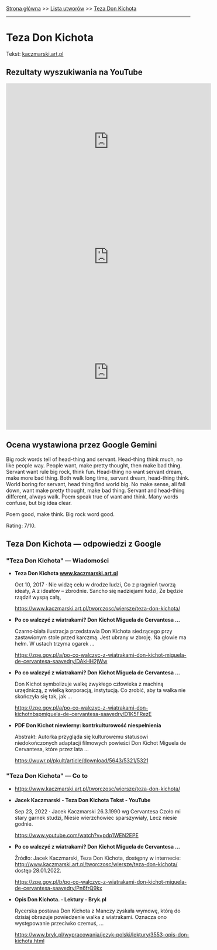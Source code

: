 [Strona główna](../index.md) >> [Lista utworów](../list.md) >> [Teza Don Kichota](592.md)

---

# Teza Don Kichota

Tekst: [kaczmarski.art.pl](https://www.kaczmarski.art.pl/tworczosc/wiersze/teza-don-kichota/)

## Rezultaty wyszukiwania na YouTube

<iframe width="560" height="315" src="https://www.youtube.com/embed/pdp1WEN2EPE?si=IdontcarewhotheIRSsendsImnotpayingtaxes" title="YouTube video player" frameborder="0" allow="accelerometer; autoplay; clipboard-write; encrypted-media; gyroscope; picture-in-picture; web-share" referrerpolicy="strict-origin-when-cross-origin" allowfullscreen></iframe>

<iframe width="560" height="315" src="https://www.youtube.com/embed/PP3NDSHrg34?si=IdontcarewhotheIRSsendsImnotpayingtaxes" title="YouTube video player" frameborder="0" allow="accelerometer; autoplay; clipboard-write; encrypted-media; gyroscope; picture-in-picture; web-share" referrerpolicy="strict-origin-when-cross-origin" allowfullscreen></iframe>

<iframe width="560" height="315" src="https://www.youtube.com/embed/vINzYGfxW7k?si=IdontcarewhotheIRSsendsImnotpayingtaxes" title="YouTube video player" frameborder="0" allow="accelerometer; autoplay; clipboard-write; encrypted-media; gyroscope; picture-in-picture; web-share" referrerpolicy="strict-origin-when-cross-origin" allowfullscreen></iframe>

## Ocena wystawiona przez Google Gemini

Big rock words tell of head-thing and servant. Head-thing think much, no like people way. People want, make pretty thought, then make bad thing. Servant want rule big rock, think fun. Head-thing no want servant dream, make more bad thing. Both walk long time, servant dream, head-thing think. World boring for servant, head thing find world big. No make sense, all fall down, want make pretty thought, make bad thing. Servant and head-thing different, always walk. Poem speak true of want and think. Many words confuse, but big idea clear.

Poem good, make think. Big rock word good.

Rating: 7/10.


## Teza Don Kichota — odpowiedzi z Google

### "Teza Don Kichota" — Wiadomości

- **Teza Don Kichota www.kaczmarski.art.pl**

    Oct 10, 2017  ·  Nie widzę celu w drodze ludzi, Co z pragnień tworzą ideały, A z ideałów – zbrodnie. Sancho się nadziejami łudzi, Że będzie rządził wyspą całą, 

   <https://www.kaczmarski.art.pl/tworczosc/wiersze/teza-don-kichota/>
- **Po co walczyć z wiatrakami? Don Kichot Miguela de Cervantesa ...**

    Czarno‑biała ilustracja przedstawia Don Kichota siedzącego przy zastawionym stole przed karczmą. Jest ubrany w zbroję. Na głowie ma hełm. W ustach trzyma ogarek ... 

   <https://zpe.gov.pl/a/po-co-walczyc-z-wiatrakami-don-kichot-miguela-de-cervantesa-saavedry/DAkHH2jWw>
- **Po co walczyć z wiatrakami? Don Kichot Miguela de Cervantesa ...**

    Don Kichot symbolizuje walkę zwykłego człowieka z machiną urzędniczą, z wielką korporacją, instytucją. Co zrobić, aby ta walka nie skończyła się tak, jak ... 

   <https://zpe.gov.pl/a/po-co-walczyc-z-wiatrakami-don-kichotnbspmiguela-de-cervantesa-saavedry/D1K5FRezE>
- **PDF Don Kichot niewierny: kontrkulturowość niespełnienia**

    Abstrakt: Autorka przygląda się kulturowemu statusowi niedokończonych adaptacji filmowych powieści Don Kichot Miguela de Cervantesa, które przez lata ... 

   <https://wuwr.pl/pkult/article/download/5643/5321/5321>

### "Teza Don Kichota" — Co to

- <https://www.kaczmarski.art.pl/tworczosc/wiersze/teza-don-kichota/>
- **Jacek Kaczmarski - Teza Don Kichota  Tekst - YouTube**

    Sep 23, 2022  ·  Jacek Kaczmarski 26.3.1990 wg Cervantesa Czoło mi stary garnek studzi, Niesie wierzchowiec sparszywiały, Lecz niesie godnie. 

   <https://www.youtube.com/watch?v=pdp1WEN2EPE>
- **Po co walczyć z wiatrakami? Don Kichot Miguela de Cervantesa ...**

    Źródło: Jacek Kaczmarski, Teza Don Kichota, dostępny w internecie: http://www.kaczmarski.art.pl/tworczosc/wiersze/teza-don-kichota/ dostęp 28.01.2022. 

   <https://zpe.gov.pl/b/po-co-walczyc-z-wiatrakami-don-kichot-miguela-de-cervantesa-saavedry/Pn6frQ9kx>
- **Opis Don Kichota. - Lektury - Bryk.pl**

    Rycerska postawa Don Kichota z Manczy zyskała wymowę, którą do dzisiaj obrazuje powiedzenie walka z wiatrakami. Oznacza ono występowanie przeciwko czemuś, ... 

   <https://www.bryk.pl/wypracowania/jezyk-polski/lektury/3553-opis-don-kichota.html>


